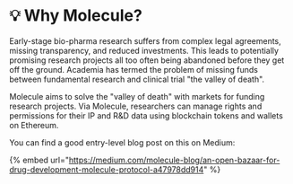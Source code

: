 # 💡 Why Molecule?

Early-stage bio-pharma research suffers from complex legal agreements, missing transparency, and reduced investments. This leads to potentially promising research projects all too often being abandoned before they get off the ground. Academia has termed the problem of missing funds between fundamental research and clinical trial "the valley of death".&#x20;

Molecule aims to solve the "valley of death" with markets for funding research projects. Via Molecule, researchers can manage rights and permissions for their IP and R\&D data using blockchain tokens and wallets on Ethereum.

You can find a good entry-level blog post on this on Medium:&#x20;

{% embed url="https://medium.com/molecule-blog/an-open-bazaar-for-drug-development-molecule-protocol-a47978dd914" %}

